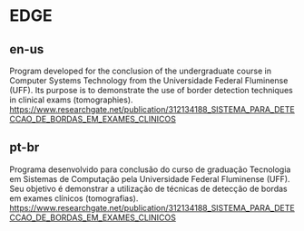 ﻿# EDGE

## en-us
Program developed for the conclusion of the undergraduate course in Computer Systems Technology from the Universidade Federal Fluminense (UFF). Its purpose is to demonstrate the use of border detection techniques in clinical exams (tomographies).<br>
https://www.researchgate.net/publication/312134188_SISTEMA_PARA_DETECCAO_DE_BORDAS_EM_EXAMES_CLINICOS

## pt-br
Programa desenvolvido para conclusão do curso de graduação Tecnologia em Sistemas de Computação pela Universidade Federal Fluminense (UFF). Seu objetivo é demonstrar a utilização de técnicas de detecção de bordas em exames clínicos (tomografias).<br>
https://www.researchgate.net/publication/312134188_SISTEMA_PARA_DETECCAO_DE_BORDAS_EM_EXAMES_CLINICOS
